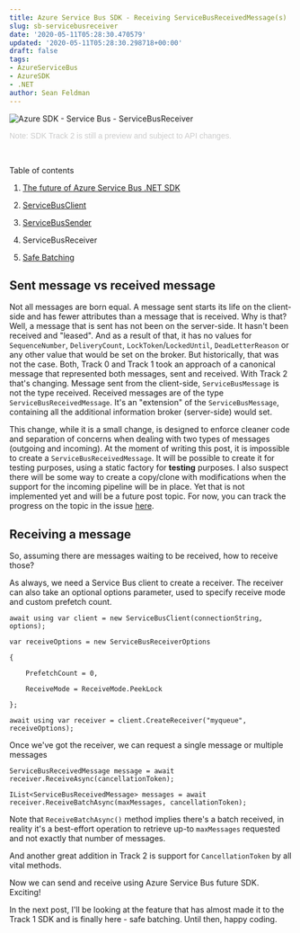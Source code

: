 ```yaml
---
title: Azure Service Bus SDK - Receiving ServiceBusReceivedMessage(s)
slug: sb-servicebusreceiver
date: '2020-05-11T05:28:30.470579'
updated: '2020-05-11T05:28:30.298718+00:00'
draft: false
tags:
- AzureServiceBus
- AzureSDK
- .NET
author: Sean Feldman
---
```

![Azure SDK - Service Bus - ServiceBusReceiver][1]

<div style="color: #CCCCCC;font-family:  Arial, Helvetica, sans-serif;">
Note: SDK Track 2 is still a preview and subject to API changes.
</div>
<br>

Table of contents

 1. [The future of Azure Service Bus .NET SDK][2]
 2. [ServiceBusClient][3]
 3. [ServiceBusSender][4]
 4. ServiceBusReceiver
 5. [Safe Batching][5]

## Sent message vs received message

Not all messages are born equal. A message sent starts its life on the client-side and has fewer attributes than a message that is received. Why is that? Well, a message that is sent has not been on the server-side. It hasn't been received and "leased". And as a result of that, it has no values for `SequenceNumber`, `DeliveryCount`, `LockToken`/`LockedUntil`, `DeadLetterReason` or any other value that would be set on the broker. But historically, that was not the case. Both, Track 0 and Track 1 took an approach of a canonical message that represented both messages, sent and received. With Track 2 that's changing. Message sent from the client-side, `ServiceBusMessage` is not the type received. Received messages are of the type `ServiceBusReceivedMessage`. It's an "extension" of the `ServiceBusMessage`, containing all the additional information broker (server-side) would set.

This change, while it is a small change, is designed to enforce cleaner code and separation of concerns when dealing with two types of messages (outgoing and incoming). At the moment of writing this post, it is impossible to create a `ServiceBusReceivedMessage`. It will be possible to create it for testing purposes, using a static factory for **testing** purposes. I also suspect there will be some way to create a copy/clone with modifications when the support for the incoming pipeline will be in place. Yet that is not implemented yet and will be a future post topic. For now, you can track the progress on the topic in the issue [here][6].

## Receiving a message

So, assuming there are messages waiting to be received, how to receive those?

As always, we need a Service Bus client to create a receiver. The receiver can also take an optional options parameter, used to specify receive mode and custom prefetch count.

```
await using var client = new ServiceBusClient(connectionString, options);
var receiveOptions = new ServiceBusReceiverOptions
{
	PrefetchCount = 0,
	ReceiveMode = ReceiveMode.PeekLock
};
```
	
```
await using var receiver = client.CreateReceiver("myqueue", receiveOptions);
```

Once we've got the receiver, we can request a single message or multiple messages

```
ServiceBusReceivedMessage message = await receiver.ReceiveAsync(cancellationToken);
IList<ServiceBusReceivedMessage> messages = await receiver.ReceiveBatchAsync(maxMessages, cancellationToken);
```

Note that `ReceiveBatchAsync()` method implies there's a batch received, in reality it's a best-effort operation to retrieve up-to `maxMessages` requested and not exactly that number of messages.

And another great addition in Track 2 is support for `CancellationToken` by all vital methods.

Now we can send and receive using Azure Service Bus future SDK. Exciting!

In the next post, I'll be looking at the feature that has almost made it to the Track 1 SDK and is finally here - safe batching. Until then, happy coding.

[1]: https://aspblogs.blob.core.windows.net:443/media/sfeldman/2020/sb-servicebusreceiver/receiving.jpg
[2]: https://weblogs.asp.net/sfeldman/the-future-of-asb-dotnet-sdk
[3]: https://weblogs.asp.net/sfeldman/sb-servicebusclient
[4]: https://weblogs.asp.net/sfeldman/sb-servicebussender
[5]: https://weblogs.asp.net/sfeldman/sb-servicebusreceiver/sb-safebatching
[6]: https://github.com/Azure/azure-sdk-for-net/issues/11986
